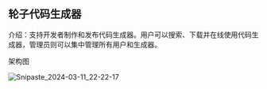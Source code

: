 ## 轮子代码生成器

介绍：支持开发者制作和发布代码生成器。用户可以搜索、下载并在线使用代码生成器，管理员则可以集中管理所有用户和生成器。

架构图

![Snipaste_2024-03-11_22-22-17](https://github.com/saver63/code-generator/assets/59107835/99fd4f87-07af-4359-ae24-e274d4164ddb)


